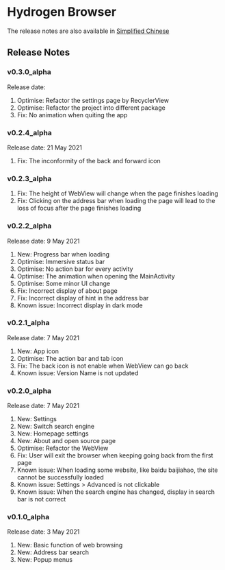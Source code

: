 # Hydrogen Browser

The release notes are also available in [Simplified Chinese](https://github.com/lzh7522/Hydrogen-Browser/blob/master/README_zh-cn.md)

## Release Notes

### v0.3.0_alpha
Release date:
1. Optimise: Refactor the settings page by RecyclerView
2. Optimise: Refactor the project into different package
3. Fix: No animation when quiting the app

### v0.2.4_alpha
Release date: 21 May 2021
1. Fix: The inconformity of the back and forward icon

### v0.2.3_alpha
1. Fix: The height of WebView will change when the page finishes loading
2. Fix: Clicking on the address bar when loading the page will lead to the loss of focus after the page finishes loading

### v0.2.2_alpha
Release date: 9 May 2021
1. New: Progress bar when loading
2. Optimise: Immersive status bar
3. Optimise: No action bar for every activity
4. Optimise: The animation when opening the MainActivity
5. Optimise: Some minor UI change
6. Fix: Incorrect display of about page 
7. Fix: Incorrect display of hint in the address bar
8. Known issue: Incorrect display in dark mode

### v0.2.1_alpha
Release date: 7 May 2021
1. New: App icon
2. Optimise: The action bar and tab icon
3. Fix: The back icon is not enable when WebView can go back
4. Known issue: Version Name is not updated

### v0.2.0_alpha
Release date: 7 May 2021
1. New: Settings
2. New: Switch search engine
3. New: Homepage settings
4. New: About and open source page
5. Optimise: Refactor the WebView
6. Fix: User will exit the browser when keeping going back from the first page
7. Known issue: When loading some website, like baidu baijiahao, the site cannot be successfully loaded
8. Known issue: Settings > Advanced is not clickable
9. Known issue: When the search engine has changed, display in search bar is not correct

### v0.1.0_alpha
Release date: 3 May 2021
1. New: Basic function of web browsing
2. New: Address bar search
3. New: Popup menus
